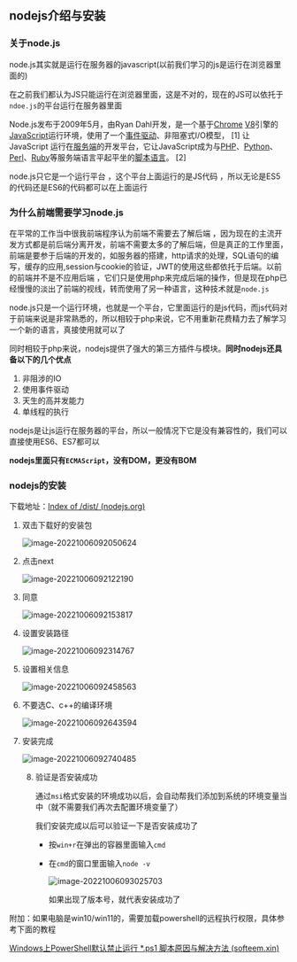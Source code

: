 ## nodejs介绍与安装

### 关于node.js

node.js其实就是运行在服务器的javascript(以前我们学习的js是运行在浏览器里面的)

在之前我们都认为JS只能运行在浏览器里面，这是不对的，现在的JS可以依托于`ndoe.js`的平台运行在服务器里面

Node.js发布于2009年5月，由Ryan Dahl开发，是一个基于[Chrome](https://baike.baidu.com/item/Chrome/5633839?fromModule=lemma_inlink) [V8](https://baike.baidu.com/item/V8/6178125?fromModule=lemma_inlink)引擎的[JavaScript](https://baike.baidu.com/item/JavaScript/321142?fromModule=lemma_inlink)运行环境，使用了一个[事件驱动](https://baike.baidu.com/item/事件驱动/9597519?fromModule=lemma_inlink)、非阻塞式I/O模型， [1] 让JavaScript 运行在[服务端](https://baike.baidu.com/item/服务端/6492316?fromModule=lemma_inlink)的开发平台，它让JavaScript成为与[PHP](https://baike.baidu.com/item/PHP/9337?fromModule=lemma_inlink)、[Python](https://baike.baidu.com/item/Python/407313?fromModule=lemma_inlink)、[Perl](https://baike.baidu.com/item/Perl/851577?fromModule=lemma_inlink)、[Ruby](https://baike.baidu.com/item/Ruby/11419?fromModule=lemma_inlink)等服务端语言平起平坐的[脚本语言](https://baike.baidu.com/item/脚本语言/1379708?fromModule=lemma_inlink)。 [2] 

node.js只它是一个运行平台 ，这个平台上面运行的是JS代码 ，所以无论是ES5的代码还是ES6的代码都可以在上面运行

### 为什么前端需要学习node.js

在平常的工作当中很我前端程序认为前端不需要去了解后端 ，因为现在的主流开发方式都是前后端分离开发，前端不需要太多的了解后端，但是真正的工作里面，前端是要参于后端的开发的，如服务器的搭建，http请求的处理，SQL语句的编写，缓存的应用,session与cookie的验证，JWT的使用这些都依托于后端。以前的前端并不是不应用后端 ，它们只是使用php来完成后端的操作，但是现在php已经慢慢的淡出了前端的视线，转而使用了另一种语言，这种技术就是`node.js`

node.js只是一个运行环境，也就是一个平台，它里面运行的是js代码，而js代码对于前端来说是非常熟悉的，所以相较于php来说，它不用重新花费精力去了解学习一个新的语言，真接使用就可以了

同时相较于php来说，nodejs提供了强大的第三方插件与模块。**同时nodejs还具备以下的几个优点**

1. 非阻涉的IO
2. 使用事件驱动
3. 天生的高并发能力
4. 单线程的执行

nodejs是让js运行在服务器的平台，所以一般情况下它是没有兼容性的，我们可以直接使用ES6、ES7都可以

**nodejs里面只有`ECMAScript`，没有DOM，更没有BOM**

### nodejs的安装

下载地址：[Index of /dist/ (nodejs.org)](https://nodejs.org/dist/)

1. 双击下载好的安装包

   ![image-20221006092050624](../../家庭作业/十一家庭作业/image-20221006092050624.png)

2. 点击next

   ![image-20221006092122190](assets/nodejs介绍与安装/image-20221006092122190.png)

3. 同意

   ![image-20221006092153817](assets/nodejs介绍与安装/image-20221006092153817.png)

4. 设置安装路径

   ![image-20221006092314767](assets/nodejs介绍与安装/image-20221006092314767.png)

5. 设置相关信息

   ![image-20221006092458563](assets/nodejs介绍与安装/image-20221006092458563.png)

6. 不要选C、c++的编译环境

   ![image-20221006092643594](assets/nodejs介绍与安装/image-20221006092643594.png)

7. 安装完成

   ![image-20221006092740485](assets/nodejs介绍与安装/image-20221006092740485.png)

   8. 验证是否安装成功

      通过`msi`格式安装的环境成功以后，会自动帮我们添加到系统的环境变量当中（就不需要我们再次去配置环境变量了）

      我们安装完成以后可以验证一下是否安装成功了

      * 按`win+r`在弹出的容器里面输入`cmd`

      * 在`cmd`的窗口里面输入`node -v`

        ![image-20221006093025703](assets/nodejs介绍与安装/image-20221006093025703.png)

        如果出现了版本号，就代表安装成功了





附加：如果电脑是win10/win11的，需要加载powershell的远程执行权限，具体参考下面的教程

[Windows上PowerShell默认禁止运行 *.ps1 脚本原因与解决方法 (softeem.xin)](http://www.softeem.xin:8090/archives/windows-shang-powershell-mo-ren-jin-zhi-yun-xing-ps1-jiao-ben-yuan-yin-yu-jie-jue-fang-fa)